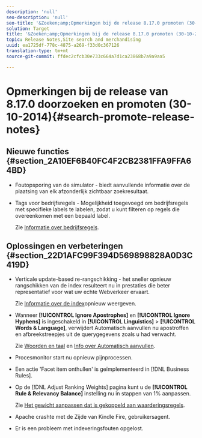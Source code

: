 ```yaml
---
description: 'null'
seo-description: 'null'
seo-title: '&Zoeken;amp;Opmerkingen bij de release 8.17.0 promoten (30-10-2014)'
solution: Target
title: '&Zoeken;amp;Opmerkingen bij de release 8.17.0 promoten (30-10-2014)'
topic: Release Notes,Site search and merchandising
uuid: ea1725df-778c-4875-a269-f33d0c367126
translation-type: tm+mt
source-git-commit: ffdec2cfcb30e733c664a7d1ca23868b7a9a9aa5

---
```



# Opmerkingen bij de release van 8.17.0 doorzoeken en promoten (30-10-2014){#search-promote-release-notes}

## Nieuwe functies {#section_2A10EF6B40FC4F2CB2381FFA9FFA64BD}

* Foutopsporing van de simulator - biedt aanvullende informatie over de plaatsing van elk afzonderlijk zichtbaar zoekresultaat.
* Tags voor bedrijfsregels - Mogelijkheid toegevoegd om bedrijfsregels met specifieke labels te labelen, zodat u kunt filteren op regels die overeenkomen met een bepaald label.

   Zie [Informatie over bedrijfsregels](../c-about-rules-menu/c-about-business-rules.md#concept_2A93D76216754D3D8412CDEA00BD26BD).

## Oplossingen en verbeteringen {#section_22D1AFC99F394D569898828A0D3C419D}

* Verticale update-based re-rangschikking - het sneller opnieuw rangschikken van de index resulteert nu in prestaties die beter representatief voor wat uw echte Webverkeer ervaart.

   Zie [Informatie over de index](../c-about-index-menu/c-about-re-rank-index.md#concept_147B0A9FCD51451787DA898E06F7C692)opnieuw weergeven.

* Wanneer **[!UICONTROL Ignore Apostrophes]** en **[!UICONTROL Ignore Hyphens]** is ingeschakeld in **[!UICONTROL Linguistics]** > **[!UICONTROL Words & Language]**, verwijdert Automatisch aanvullen nu apostroffen en afbreekstreepjes uit de querygegevens zoals u had verwacht.

   Zie [Woorden en taal](../c-about-linguistics-menu/c-about-words-and-language.md#concept_CEB4B9576F3C4E2EB87B352EEC738D79) en [Info over Automatisch aanvullen](../c-about-auto-complete.md#concept_093A9CD754864BA79B456FE4BEB64578).

* Procesmonitor start nu opnieuw pijnprocessen.
* Een actie &#39;Facet item onthullen&#39; is geïmplementeerd in [!DNL Business Rules].
* Op de [!DNL Adjust Ranking Weights] pagina kunt u de **[!UICONTROL Rule & Relevancy Balance]** instelling nu in stappen van 1% aanpassen.

   Zie [Het gewicht aanpassen dat is gekoppeld aan waarderingsregels](../c-about-rules-menu/c-about-ranking-rules.md#task_3CB6FC92A66F4D99874A42D55825DB64).

* Apache crashte met de Zijde van Kindle Fire, gebruikersagent.
* Er is een probleem met indexeringsfouten opgelost.

